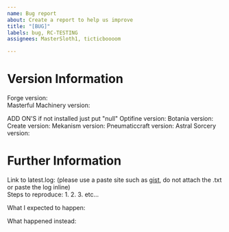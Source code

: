```yaml
---
name: Bug report
about: Create a report to help us improve
title: "[BUG]"
labels: bug, RC-TESTING
assignees: MasterSloth1, ticticboooom

---
```


<!--
# Notice
Please do not use github issues to post ideas. Ideas should be posted in the #mm-suggestions on Discord (https://discord.gg/NCSRkkPbmF).
Please delete everything above the version information, including this notice before submitting your issue.  
Tip: Use two spaces at the end of lines to force a new line.
-->
# Version Information
Forge version:  
Masterful Machinery version: 

ADD ON'S
if not installed just put "null"
Optifine version: 
Botania version:  
Create version: 
Mekanism version: 
Pneumaticcraft version: 
Astral Sorcery version: 

# Further Information
Link to latest.log: (please use a paste site such as [gist](https://gist.github.com/), do not attach the .txt or paste the log inline)\
Steps to reproduce:
1. 
2. 
3. 
etc...

What I expected to happen:


What happened instead:
